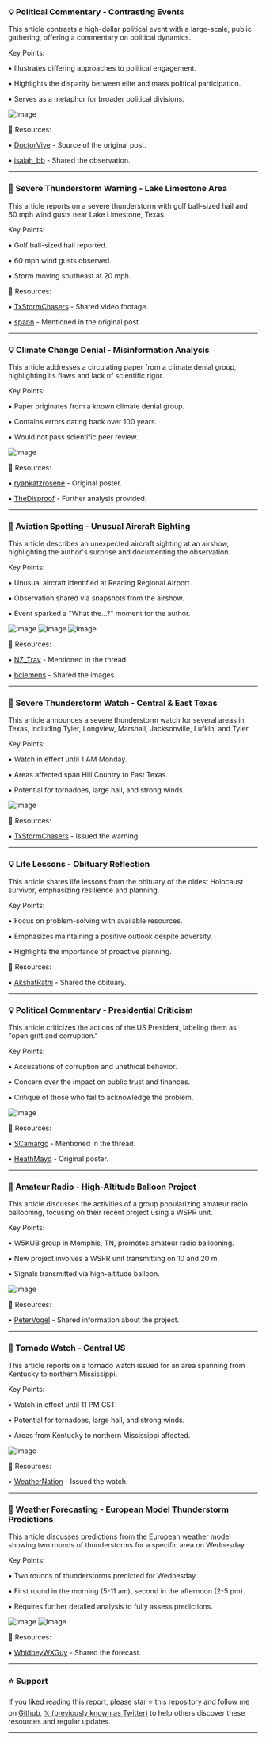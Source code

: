 ### 💡 Political Commentary - Contrasting Events

This article contrasts a high-dollar political event with a large-scale, public gathering, offering a commentary on political dynamics.

Key Points:

• Illustrates differing approaches to political engagement.


• Highlights the disparity between elite and mass political participation.


• Serves as a metaphor for broader political divisions.


![Image](https://pbs.twimg.com/media/GmultXcWwAEZNGK?format=jpg&name=small)

🔗 Resources:

• [DoctorVive](https://x.com/DoctorVive) - Source of the original post.

• [isaiah_bb](https://x.com/isaiah_bb) -  Shared the observation.



---

### 🤖 Severe Thunderstorm Warning - Lake Limestone Area

This article reports on a severe thunderstorm with golf ball-sized hail and 60 mph wind gusts near Lake Limestone, Texas.

Key Points:

• Golf ball-sized hail reported.


• 60 mph wind gusts observed.


• Storm moving southeast at 20 mph.



🔗 Resources:

• [TxStormChasers](https://x.com/TxStormChasers) - Shared video footage.

• [spann](https://x.com/spann) - Mentioned in the original post.


---

### 💡 Climate Change Denial - Misinformation Analysis

This article addresses a circulating paper from a climate denial group, highlighting its flaws and lack of scientific rigor.

Key Points:

• Paper originates from a known climate denial group.


• Contains errors dating back over 100 years.


• Would not pass scientific peer review.


![Image](https://pbs.twimg.com/media/GmtNPJOXoAArWYW?format=jpg&name=900x900)

🔗 Resources:

• [ryankatzrosene](https://x.com/ryankatzrosene) -  Original poster.

• [TheDisproof](https://x.com/TheDisproof) -  Further analysis provided.



---

### 🤖 Aviation Spotting - Unusual Aircraft Sighting

This article describes an unexpected aircraft sighting at an airshow, highlighting the author's surprise and documenting the observation.

Key Points:

• Unusual aircraft identified at Reading Regional Airport.


• Observation shared via snapshots from the airshow.


• Event sparked a "What the…?" moment for the author.



![Image](https://pbs.twimg.com/media/GmwDIJEa0AAxkR7?format=jpg&name=900x900)
![Image](https://pbs.twimg.com/media/GmwDKW1a8AANCQb?format=jpg&name=360x360)
![Image](https://pbs.twimg.com/media/GmwDM0zbkAARA7D?format=jpg&name=360x360)

🔗 Resources:

• [NZ_Trav](https://x.com/NZ_Trav) - Mentioned in the thread.

• [bclemens](https://x.com/bclemens) - Shared the images.


---

### 🤖 Severe Thunderstorm Watch - Central & East Texas

This article announces a severe thunderstorm watch for several areas in Texas, including Tyler, Longview, Marshall, Jacksonville, Lufkin, and Tyler.

Key Points:

• Watch in effect until 1 AM Monday.


• Areas affected span Hill Country to East Texas.


• Potential for tornadoes, large hail, and strong winds.



![Image](https://pbs.twimg.com/media/GmwyuJCXYAIn74H?format=jpg&name=small)

🔗 Resources:

• [TxStormChasers](https://x.com/TxStormChasers) - Issued the warning.


---

### 💡 Life Lessons - Obituary Reflection

This article shares life lessons from the obituary of the oldest Holocaust survivor, emphasizing resilience and planning.

Key Points:

• Focus on problem-solving with available resources.


• Emphasizes maintaining a positive outlook despite adversity.


• Highlights the importance of proactive planning.


🔗 Resources:

• [AkshatRathi](https://x.com/AkshatRathi) - Shared the obituary.


---

### 💡 Political Commentary - Presidential Criticism

This article criticizes the actions of the US President, labeling them as "open grift and corruption."

Key Points:

• Accusations of corruption and unethical behavior.


• Concern over the impact on public trust and finances.


• Critique of those who fail to acknowledge the problem.


![Image](https://pbs.twimg.com/media/GmviCwnb0AAnHvW?format=jpg&name=small)

🔗 Resources:

• [SCamargo](https://x.com/SCamargo) - Mentioned in the thread.

• [HeathMayo](https://x.com/HeathMayo) -  Original poster.



---

### 🤖 Amateur Radio - High-Altitude Balloon Project

This article discusses the activities of a group popularizing amateur radio ballooning, focusing on their recent project using a WSPR unit.

Key Points:

• W5KUB group in Memphis, TN, promotes amateur radio ballooning.


• New project involves a WSPR unit transmitting on 10 and 20 m.


• Signals transmitted via high-altitude balloon.


![Image](https://pbs.twimg.com/media/GmwQh6kacAA7uXd?format=jpg&name=small)

🔗 Resources:

• [PeterVogel](https://x.com/PeterVogel) - Shared information about the project.


---

### 🤖 Tornado Watch - Central US

This article reports on a tornado watch issued for an area spanning from Kentucky to northern Mississippi.

Key Points:

• Watch in effect until 11 PM CST.


• Potential for tornadoes, large hail, and strong winds.


• Areas from Kentucky to northern Mississippi affected.


![Image](https://pbs.twimg.com/media/GmwPHoybwAAWHxh?format=jpg&name=small)

🔗 Resources:

• [WeatherNation](https://x.com/WeatherNation) - Issued the watch.


---

### 🤖 Weather Forecasting - European Model Thunderstorm Predictions

This article discusses predictions from the European weather model showing two rounds of thunderstorms for a specific area on Wednesday.

Key Points:

• Two rounds of thunderstorms predicted for Wednesday.


• First round in the morning (5-11 am), second in the afternoon (2-5 pm).


• Requires further detailed analysis to fully assess predictions.



![Image](https://pbs.twimg.com/media/Gmv7tn8a8AAxt49?format=png&name=small)
![Image](https://pbs.twimg.com/media/Gmv8FOYbUAAeEda?format=png&name=small)

🔗 Resources:

• [WhidbeyWXGuy](https://x.com/WhidbeyWXGuy) - Shared the forecast.


---

### ⭐️ Support

If you liked reading this report, please star ⭐️ this repository and follow me on [Github](https://github.com/Drix10), [𝕏 (previously known as Twitter)](https://x.com/DRIX_10_) to help others discover these resources and regular updates.

---